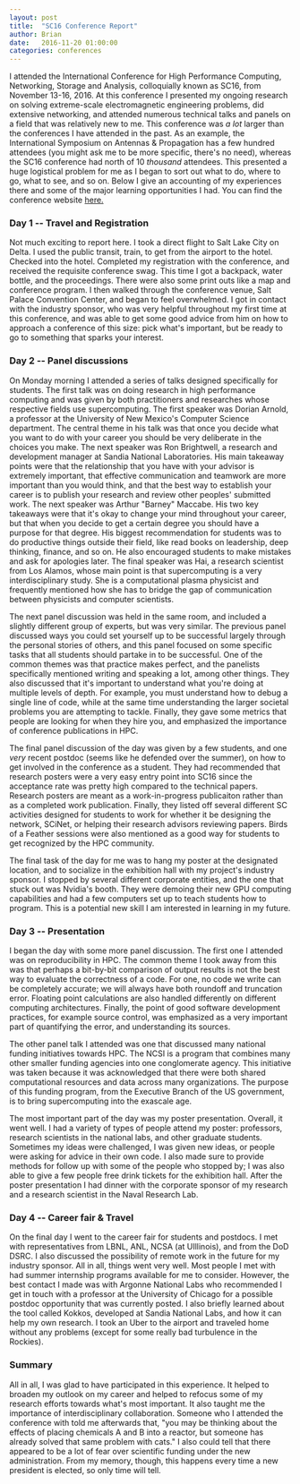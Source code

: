 ```yaml
---
layout: post
title:  "SC16 Conference Report"
author: Brian
date:   2016-11-20 01:00:00
categories: conferences
---
```

I attended the International Conference for High Performance Computing, Networking, Storage and Analysis, colloquially known as SC16, from November 13-16, 2016. At this conference I presented my ongoing research on solving extreme-scale electromagnetic engineering problems, did extensive networking, and attended numerous technical talks and panels on a field that was relatively new to me. This conference was <i>a lot</i> larger than the conferences I have attended in the past. As an example, the International Symposium on Antennas & Propagation has a few hundred attendees (you might ask me to be more specific, there's no need), whereas the SC16 conference had north of 10 <i>thousand</i> attendees. This presented a huge logistical problem for me as I began to sort out what to do, where to go, what to see, and so on. Below I give an accounting of my experiences there and some of the major learning opportunities I had. You can find the conference website <a href="http://sc16.supercomputing.org">here.</a>

<h3>Day 1 -- Travel and Registration</h3>
Not much exciting to report here. I took a direct flight to Salt Lake City on Delta. I used the public transit, train, to get from the airport to the hotel. Checked into the hotel. Completed my registration with the conference, and received the requisite conference swag. This time I got a backpack, water bottle, and the proceedings. There were also some print outs like a map and conference program. I then walked through the conference venue, Salt Palace Convention Center, and began to feel overwhelmed. I got in contact with the industry sponsor, who was very helpful throughout my first time at this conference, and was able to get some good advice from him on how to approach a conference of this size: pick what's important, but be ready to go to something that sparks your interest.

<h3>Day 2 -- Panel discussions</h3>
On Monday morning I attended a series of talks designed specifically for students. The first talk was on doing research in high performance computing and was given by both practitioners and researches whose respective fields use supercomputing. The first speaker was Dorian Arnold, a professor at the University of New Mexico's Computer Science department. The central theme in his talk was that once you decide what you want to do with your career you should be very deliberate in the choices you make. The next speaker was Ron Brightwell, a research and development manager at Sandia National Laboratories. His main takeaway points were that the relationship that you have with your advisor is extremely important, that effective communication and teamwork are more important than you would think, and that the best way to establish your career is to publish your research and review other peoples' submitted work. The next speaker was Arthur "Barney" Maccabe. His two key takeaways were that it's okay to change your mind throughout your career, but that when you decide to get a certain degree you should have a purpose for that degree. His biggest recommendation for students was to do productive things outside their field, like read books on leadership, deep thinking, finance, and so on. He also encouraged students to make mistakes and ask for apologies later. The final speaker was Hai, a research scientist from Los Alamos, whose main point is that supercomputing is a very interdisciplinary study. She is a computational plasma physicist and frequently mentioned how she has to bridge the gap of communication between physicists and computer scientists.

The next panel discussion was held in the same room, and included a slightly different group of experts, but was very similar. The previous panel discussed ways you could set yourself up to be successful largely through the personal stories of others, and this panel focused on some specific tasks that all students should partake in to be successful. One of the common themes was that practice makes perfect, and the panelists specifically mentioned writing and speaking a lot, among other things. They also discussed that it's important to understand what you're doing at multiple levels of depth. For example, you must understand how to debug a single line of code, while at the same time understanding the larger societal problems you are attempting to tackle. Finally, they gave some metrics that people are looking for when they hire you, and emphasized the importance of conference publications in HPC.

The final panel discussion of the day was given by a few students, and one <i>very</i> recent postdoc (seems like he defended over the summer), on how to get involved in the conference as a student. They had recommended that research posters were a very easy entry point into SC16 since the acceptance rate was pretty high compared to the technical papers. Research posters are meant as a work-in-progress publicaiton rather than as a completed work publication. Finally, they listed off several different SC activities designed for students to work for whether it be designing the network, SCiNet, or helping their research advisors reviewing papers. Birds of a Feather sessions were also mentioned as a good way for students to get recognized by the HPC community.

The final task of the day for me was to hang my poster at the designated location, and to socialize in the exhibition hall with my project's industry sponsor. I stopped by several different corporate entities, and the one that stuck out was Nvidia's booth. They were demoing their new GPU computing capabilities and had a few computers set up to teach students how to program. This is a potential new skill I am interested in learning in my future.

<h3>Day 3 -- Presentation</h3>
I began the day with some more panel discussion. The first one I attended was on reproducibility in HPC. The common theme I took away from this was that perhaps a bit-by-bit comparison of output results is not the best way to evaluate the correctness of a code. For one, no code we write can be completely accurate; we will always have both roundoff and truncation error. Floating point calculations are also handled differently on different computing architectures. Finally, the point of good software development practices, for example source control, was emphasized as a very important part of quantifying the error, and understanding its sources.

The other panel talk I attended was one that discussed many national funding initiatives towards HPC. The NCSI is a program that combines many other smaller funding agencies into one conglomerate agency. This initiative was taken because it was acknowledged that there were both shared computational resources and data across many organizations. The purpose of this funding program, from the Executive Branch of the US government, is to bring supercomputing into the exascale age.

The most important part of the day was my poster presentation. Overall, it went well. I had a variety of types of people attend my poster: professors, research scientists in the national labs, and other graduate students. Sometimes my ideas were challenged, I was given new ideas, or people were asking for advice in their own code. I also made sure to provide methods for follow up with some of the people who stopped by; I was also able to give a few people free drink tickets for the exhibition hall. After the poster presentation I had dinner with the corporate sponsor of my research and a research scientist in the Naval Research Lab.

<h3>Day 4 -- Career fair & Travel</h3>
On the final day I went to the career fair for students and postdocs. I met with representatives from LBNL, ANL, NCSA (at UIllinois), and from the DoD DSRC. I also discussed the possibility of remote work in the future for my industry sponsor. All in all, things went very well. Most people I met with had summer internship programs available for me to consider. However, the best contact I made was with Argonne National Labs who recommended I get in touch with a professor at the University of Chicago for a possible postdoc opportunity that was currently posted. I also briefly learned about the tool called Kokkos, developed at Sandia National Labs, and how it can help my own research. I took an Uber to the airport and traveled home without any problems (except for some really bad turbulence in the Rockies).

<h3>Summary</h3>
All in all, I was glad to have participated in this experience. It helped to broaden my outlook on my career and helped to refocus some of my research efforts towards what's most important. It also taught me the importance of interdisciplinary collaboration. Someone who I attended the conference with told me afterwards that, "you may be thinking about the effects of placing chemicals A and B into a reactor, but someone has already solved that same problem with cats." I also could tell that there appeared to be a lot of fear over scientific funding under the new administration. From my memory, though, this happens every time a new president is elected, so only time will tell.
